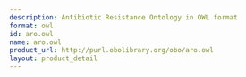 ```yaml
---
description: Antibiotic Resistance Ontology in OWL format
format: owl
id: aro.owl
name: aro.owl
product_url: http://purl.obolibrary.org/obo/aro.owl
layout: product_detail
---
```


